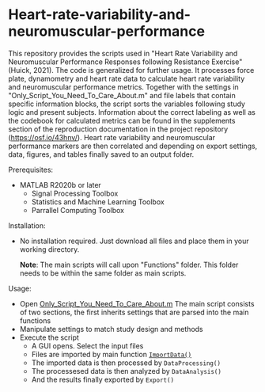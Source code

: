 # Heart-rate-variability-and-neuromuscular-performance

This repository provides the scripts used in "Heart Rate Variability and Neuromuscular Performance Responses following Resistance Exercise" (Huick, 2021). The code is generalized for further usage. It processes force plate, dynamometry and heart rate data to calculate heart rate variability and neuromuscular performance metrics. Together with the settings in "Only_Script_You_Need_To_Care_About.m" and file labels that contain specific information blocks, the script sorts the variables following study logic and present subjects. Information about the correct labeling as well as the codebook for calculated metrics can be found in the supplements section of the reproduction documentation in the project repository (https://osf.io/43hnv/). Heart rate variability and neuromuscular performance markers are then correlated and depending on export settings, data, figures, and tables finally saved to an output folder.

Prerequisites:
-   MATLAB R2020b or later
    -   Signal Processing Toolbox
    -   Statistics and Machine Learning Toolbox
    -   Parrallel Computing Toolbox

Installation:
-   No installation required. Just download all files and place them in your working directory.
    
    **Note**: The main scripts will call upon "Functions" folder. This folder needs to be within the same folder as main scripts.

Usage:
-   Open [Only_Script_You_Need_To_Care_About.m](https://github.com/lepremiere/heart-rate-variability-and-neuromuscular-performance/blob/main/Only_Script_You_Need_To_Care_About.m)  The main script consists of two sections, the first inherits settings that are parsed into the main functions
-   Manipulate settings to match study design and methods      
-   Execute the script
    - A GUI opens. Select the input files
    - Files are imported by main function [`ImportData()`](https://github.com/lepremiere/heart-rate-variability-and-neuromuscular-performance/blob/main/Functions/ImportData.m)
    - The imported data is then processed by `DataProcessing()`
    - The processesed data is then analyzed by `DataAnalysis()`
    - And the results finally exported by `Export()`

